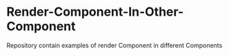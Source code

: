 # Render-Component-In-Other-Component
Repository contain examples of render Component in different Components
